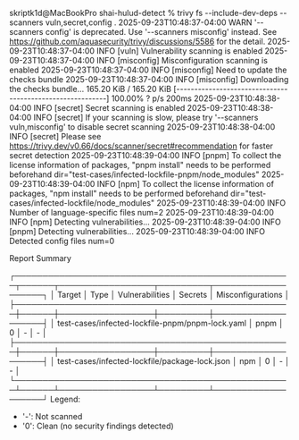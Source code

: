 skriptk1d@MacBookPro shai-hulud-detect % trivy fs --include-dev-deps --scanners vuln,secret,config .
2025-09-23T10:48:37-04:00	WARN	'--scanners config' is deprecated. Use '--scanners misconfig' instead. See https://github.com/aquasecurity/trivy/discussions/5586 for the detail.
2025-09-23T10:48:37-04:00	INFO	[vuln] Vulnerability scanning is enabled
2025-09-23T10:48:37-04:00	INFO	[misconfig] Misconfiguration scanning is enabled
2025-09-23T10:48:37-04:00	INFO	[misconfig] Need to update the checks bundle
2025-09-23T10:48:37-04:00	INFO	[misconfig] Downloading the checks bundle...
165.20 KiB / 165.20 KiB [----------------------------------------------------------] 100.00% ? p/s 200ms
2025-09-23T10:48:38-04:00	INFO	[secret] Secret scanning is enabled
2025-09-23T10:48:38-04:00	INFO	[secret] If your scanning is slow, please try '--scanners vuln,misconfig' to disable secret scanning
2025-09-23T10:48:38-04:00	INFO	[secret] Please see https://trivy.dev/v0.66/docs/scanner/secret#recommendation for faster secret detection
2025-09-23T10:48:39-04:00	INFO	[pnpm] To collect the license information of packages, "pnpm install" needs to be performed beforehand	dir="test-cases/infected-lockfile-pnpm/node_modules"
2025-09-23T10:48:39-04:00	INFO	[npm] To collect the license information of packages, "npm install" needs to be performed beforehand	dir="test-cases/infected-lockfile/node_modules"
2025-09-23T10:48:39-04:00	INFO	Number of language-specific files	num=2
2025-09-23T10:48:39-04:00	INFO	[npm] Detecting vulnerabilities...
2025-09-23T10:48:39-04:00	INFO	[pnpm] Detecting vulnerabilities...
2025-09-23T10:48:39-04:00	INFO	Detected config files	num=0

Report Summary

┌──────────────────────────────────────────────────┬──────┬─────────────────┬─────────┬───────────────────┐
│                      Target                      │ Type │ Vulnerabilities │ Secrets │ Misconfigurations │
├──────────────────────────────────────────────────┼──────┼─────────────────┼─────────┼───────────────────┤
│ test-cases/infected-lockfile-pnpm/pnpm-lock.yaml │ pnpm │        0        │    -    │         -         │
├──────────────────────────────────────────────────┼──────┼─────────────────┼─────────┼───────────────────┤
│ test-cases/infected-lockfile/package-lock.json   │ npm  │        0        │    -    │         -         │
└──────────────────────────────────────────────────┴──────┴─────────────────┴─────────┴───────────────────┘
Legend:
- '-': Not scanned
- '0': Clean (no security findings detected)
